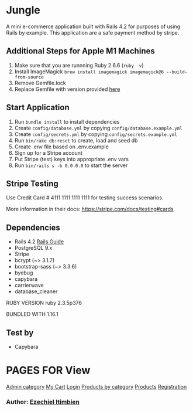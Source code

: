 # Jungle

A mini e-commerce application built with Rails 4.2 for purposes of using Rails by example. This application are a safe payment method by stripe.

## Additional Steps for Apple M1 Machines

1. Make sure that you are runnning Ruby 2.6.6 (`ruby -v`)
1. Install ImageMagick `brew install imagemagick imagemagick@6 --build-from-source`
2. Remove Gemfile.lock
3. Replace Gemfile with version provided [here](https://gist.githubusercontent.com/FrancisBourgouin/831795ae12c4704687a0c2496d91a727/raw/ce8e2104f725f43e56650d404169c7b11c33a5c5/Gemfile)

## Start Application

1. Run `bundle install` to install dependencies
2. Create `config/database.yml` by copying `config/database.example.yml`
3. Create `config/secrets.yml` by copying `config/secrets.example.yml`
4. Run `bin/rake db:reset` to create, load and seed db
5. Create .env file based on .env.example
6. Sign up for a Stripe account
7. Put Stripe (test) keys into appropriate .env vars
8. Run `bin/rails s -b 0.0.0.0` to start the server

## Stripe Testing

Use Credit Card # 4111 1111 1111 1111 for testing success scenarios.

More information in their docs: <https://stripe.com/docs/testing#cards>

## Dependencies

* Rails 4.2 [Rails Guide](http://guides.rubyonrails.org/v4.2/)
* PostgreSQL 9.x
* Stripe
* bcrypt (~> 3.1.7)
* bootstrap-sass (~> 3.3.6)
* byebug
* capybara
* carrierwave
* database_cleaner

RUBY VERSION
   ruby 2.3.5p376

BUNDLED WITH
   1.16.1

## Test by 

* Capybara

# PAGES FOR View

[Admin category](https://github.com/eze1er/jungle/blob/master/public/screenshots/admin_categories.png)
[My Cart](https://github.com/eze1er/jungle/blob/master/public/screenshots/cart.png)
[Login](https://github.com/eze1er/jungle/blob/master/public/screenshots/login.png)
[Products by category](https://github.com/eze1er/jungle/blob/master/public/screenshots/product_category.png)
[Products](https://github.com/eze1er/jungle/blob/master/public/screenshots/products.png)
[Registration](https://github.com/eze1er/jungle/blob/master/public/screenshots/registration.png)

### Author: [Ezechiel Itimbien](https://github.com/eze1er)
